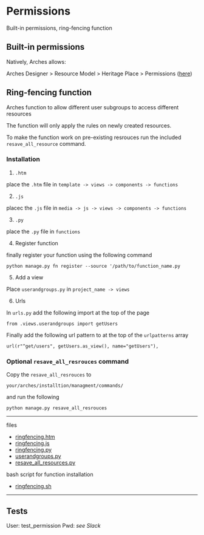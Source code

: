 # Permissions

Built-in permissions, ring-fencing function

## Built-in permissions

Natively, Arches allows:

Arches Designer > Resource Model > Heritage Place > Permissions ([here](https://database.eamena.org/en/graph_designer/34cfe98e-c2c0-11ea-9026-02e7594ce0a0))


## Ring-fencing function

Arches function to allow different user subgroups to access different resources

The function will only apply the rules on newly created resources.

To make the function work on pre-existing resrouces run the included `resave_all_resource` command.

### Installation

1. `.htm` 

place the `.htm` file in `template -> views -> components -> functions`

2. `.js`

placec the `.js` file in `media -> js -> views -> components -> functions`

3. `.py`

place the `.py` file in `functions`

4. Register function

finally register your function using the following command

```
python manage.py fn register --source '/path/to/function_name.py
```

5. Add a view

Place `userandgroups.py` in `project_name -> views`

6. Urls

In `urls.py` add the following import at the top of the page
```
from .views.userandgroups import getUsers
```
Finally add the following url pattern to at the top of the `urlpatterns` array
```
url(r"^get/users", getUsers.as_view(), name="getUsers"),
```

### Optional `resave_all_resrouces` command

Copy the `resave_all_resrouces` to 
```
your/arches/installtion/managment/commands/
```

and run the following 
```
python manage.py resave_all_resrouces
```

---

files

* [ringfencing.htm](https://github.com/eamena-oxford/eamena-arches-dev/blob/main/functions/ring-fencing/files/ringfencing.htm)
* [ringfencing.js](https://github.com/eamena-oxford/eamena-arches-dev/blob/main/functions/ring-fencing/files/ringfencing.js)
* [ringfencing.py](https://github.com/eamena-oxford/eamena-arches-dev/blob/main/functions/ring-fencing/files/ringfencing.py)
* [userandgroups.py](https://github.com/eamena-oxford/eamena-arches-dev/blob/main/functions/ring-fencing/files/userandgroups.py)
* [resave_all_resources.py](https://github.com/eamena-oxford/eamena-arches-dev/blob/main/functions/ring-fencing/files/resave_all_resources.py)

bash script for function installation

* [ringfencing.sh](https://github.com/eamena-oxford/eamena-arches-dev/tree/main/functions/ring-fencing/ringfencing.sh)

---

## Tests


User: test_permission
Pwd: *see Slack* 
